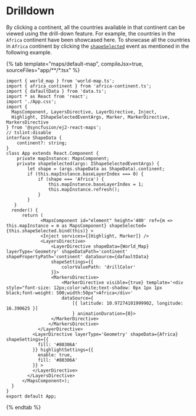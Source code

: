# Drilldown

By clicking a continent, all the countries available in that continent can be viewed using the drill-down feature. For example, the countries in the `Africa` continent have been showcased here. To showcase all the countries in `Africa` continent by clicking the [`shapeSelected`](../api/maps#shapeselected) event as mentioned in the following example.

{% tab template="maps/default-map", compileJsx=true, sourceFiles="app/**/*.tsx" %}

```tsx
import { world_map } from 'world-map.ts';
import { africa_continent } from 'africa-continent.ts';
import { dafaultData } from 'data.ts';
import * as React from 'react';
import './App.css';
import {
  MapsComponent, LayersDirective, LayerDirective, Inject,
  Highlight, IShapeSelectedEventArgs, Marker, MarkerDirective, MarkersDirective
} from '@syncfusion/ej2-react-maps';
// tslint:disable
interface ShapeData {
    continent?: string;
}
class App extends React.Component {
    private mapInstance: MapsComponent;
    private shapeSelected(args: IShapeSelectedEventArgs) {
        let shape = (args.shapeData as ShapeData).continent;
        if (this.mapInstance.baseLayerIndex === 0) {
            if (shape === 'Africa') {
                this.mapInstance.baseLayerIndex = 1;
                this.mapInstance.refresh();
            }
        }
   }
  render() {
      return (
             <MapsComponent id="element" height='400' ref={m => this.mapInstance = m as MapsComponent} shapeSelected={this.shapeSelected.bind(this)} >
             <Inject services={[Highlight, Marker]} />
             <LayersDirective>
                 <LayerDirective shapeData={World_Map} layerType='Geometry' shapeDataPath='continent' shapePropertyPath='continent' dataSource={dafaultData}
                 shapeSettings={{
                     colorValuePath: 'drillColor'
                 }}>
                 <MarkersDirective>
                     <MarkerDirective visible={true} template='<div style="font-size: 12px;color:white;text-shadow: 0px 1px 1px black;font-weight: 500;width:50px">Africa</div>'
                     dataSource={
                         [{ latitude: 10.97274101999902, longitude: 16.390625 }]
                         } animationDuration={0}>
                 </MarkerDirective>
                </MarkersDirective>
            </LayerDirective>
          <LayerDirective layerType='Geometry' shapeData={Africa} shapeSettings={{
            fill: '#80306A'
          }} highlightSettings={{
            enable: true,
            fill: '#80306A'
          }} >
          </LayerDirective>
        </LayersDirective>
      </MapsComponent>);
  }
}
export default App;
```

{% endtab %}